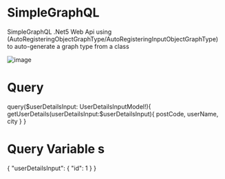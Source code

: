 # SimpleGraphQL
SimpleGraphQL .Net5 Web Api  using  (AutoRegisteringObjectGraphType/AutoRegisteringInputObjectGraphType) to auto-generate a graph type from a class


![image](https://user-images.githubusercontent.com/11384742/145705794-213e0730-0d4c-4ab3-896f-39e0ada66a9b.png)


# Query 

query($userDetailsInput: UserDetailsInputModel!){
  getUserDetails(userDetailsInput:$userDetailsInput){
    postCode,
    userName,
    city
  }
}

# Query Variable s

{
  "userDetailsInput": {
    "id": 1
  }
}
